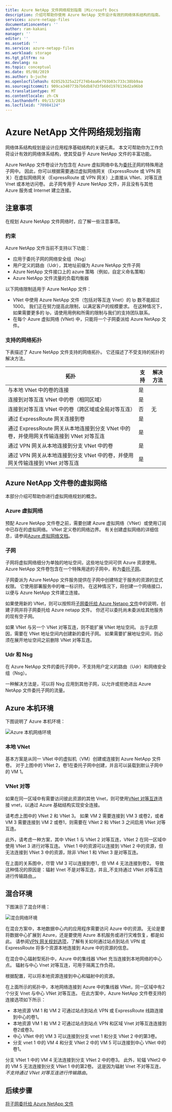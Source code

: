 ```yaml
---
title: Azure NetApp 文件网络规划指南 |Microsoft Docs
description: 介绍可帮助你使用 Azure NetApp 文件设计有效的网络体系结构的指南。
services: azure-netapp-files
documentationcenter: ''
author: ram-kakani
manager: ''
editor: ''
ms.assetid: ''
ms.service: azure-netapp-files
ms.workload: storage
ms.tgt_pltfrm: na
ms.devlang: na
ms.topic: conceptual
ms.date: 05/08/2019
ms.author: b-juche
ms.openlocfilehash: 02852b325a22f274b4aa6e793b03c733c38bb9aa
ms.sourcegitcommit: 909ca340773b7b6db87d3fb60d1978136d2a96b0
ms.translationtype: MT
ms.contentlocale: zh-CN
ms.lasthandoff: 09/13/2019
ms.locfileid: "70984124"
---
```

# <a name="guidelines-for-azure-netapp-files-network-planning"></a>Azure NetApp 文件网络规划指南

网络体系结构规划是设计应用程序基础结构的关键元素。 本文可帮助你为工作负荷设计有效的网络体系结构，使其受益于 Azure NetApp 文件的丰富功能。

Azure NetApp 文件卷设计为包含在 Azure 虚拟网络中名为[委托子](https://docs.microsoft.com/azure/virtual-network/virtual-network-manage-subnet)网的特殊用途子网中。 因此，你可以根据需要通过虚拟网络网关（ExpressRoute 或 VPN 网关）在虚拟网络网关（ExpressRoute 或 VPN 网关）上直接从 VNet、对等互连 Vnet 或本地访问卷。 此子网专用于 Azure NetApp 文件，并且没有与其他 Azure 服务或 Internet 建立连接。

## <a name="considerations"></a>注意事项  

在规划 Azure NetApp 文件网络时，应了解一些注意事项。

### <a name="constraints"></a>约束

Azure NetApp 文件当前不支持以下功能： 

* 应用于委托子网的网络安全组（Nsg）
* 用户定义的路由（Udr），其地址前缀为 Azure NetApp 文件子网
* Azure NetApp 文件接口上的 azure 策略（例如，自定义命名策略）
* Azure NetApp 文件流量的负载均衡器

以下网络限制适用于 Azure NetApp 文件：

* VNet 中使用 Azure NetApp 文件（包括对等互连 Vnet）的 Ip 数不能超过1000。 我们正在努力提高此限制，以满足客户的规模要求。 在这种情况下，如果需要更多的 Ip，请使用用例和所需的限制与我们的支持团队联系。
* 在每个 Azure 虚拟网络 (VNet) 中，只能将一个子网委派给 Azure NetApp 文件。


### <a name="supported-network-topologies"></a>支持的网络拓扑

下表描述了 Azure NetApp 文件支持的网络拓扑。  它还描述了不受支持的拓扑的解决方法。 

|    拓扑    |    支持    |     解决方法    |
|-------------------------------------------------------------------------------------------------------------------------------|--------------------|-----------------------------------------------------------------------------|
|    与本地 VNet 中的卷的连接    |    是    |         |
|    连接到对等互连 VNet 中的卷（相同区域）    |    是    |         |
|    连接到对等互连 VNet 中的卷（跨区域或全局对等互连）    |    否    |    无    |
|    通过 ExpressRoute 网关连接到卷    |    是    |         |
|    通过 ExpressRoute 网关从本地连接到分支 VNet 中的卷，并使用网关传输连接到 VNet 对等互连    |    是    |        |
|    通过 VPN 网关从本地连接到分支 VNet 中的卷    |    是    |         |
|    通过 VPN 网关从本地连接到分支 VNet 中的卷，并使用网关传输连接到 VNet 对等互连    |    是    |         |


## <a name="virtual-network-for-azure-netapp-files-volumes"></a>Azure NetApp 文件卷的虚拟网络

本部分介绍可帮助你进行虚拟网络规划的概念。

### <a name="azure-virtual-networks"></a>Azure 虚拟网络

预配 Azure NetApp 文件卷之前，需要创建 Azure 虚拟网络（VNet）或使用订阅中已存在的虚拟网络。 VNet 定义卷的网络边界。  有关创建虚拟网络的详细信息，请参阅[Azure 虚拟网络文档](https://docs.microsoft.com/azure/virtual-network/virtual-networks-overview)。

### <a name="subnets"></a>子网

子网将虚拟网络细分为单独的地址空间，这些地址空间可供 Azure 资源使用。  Azure NetApp 文件卷包含在一个特殊用途的子网中，称为[委托子网](https://docs.microsoft.com/azure/virtual-network/virtual-network-manage-subnet)。 

子网委派为 Azure NetApp 文件服务提供在子网中创建特定于服务的资源的显式权限。  它使用部署服务中的唯一标识符。 在这种情况下，将创建一个网络接口，以便与 Azure NetApp 文件建立连接。

如果使用新的 VNet，则可以按照将[子网委托给 Azure Netapp 文件](azure-netapp-files-delegate-subnet.md)中的说明，创建子网并将子网委托给 Azure netapp 文件。 你还可以委托尚未委派给其他服务的现有空子网。

如果 VNet 与另一个 VNet 对等互连，则不能扩展 VNet 地址空间。 出于此原因，需要在 VNet 地址空间内创建新的委托子网。 如果需要扩展地址空间，则必须在展开地址空间之前删除 VNet 对等互连。

### <a name="udrs-and-nsgs"></a>Udr 和 Nsg

在 Azure NetApp 文件的委托子网中，不支持用户定义的路由（Udr）和网络安全组（Nsg）。

一种解决方法是，可以将 Nsg 应用到其他子网，以允许或拒绝进出 Azure NetApp 文件委托子网的流量。  

## <a name="azure-native-environments"></a>Azure 本机环境

下图说明了 Azure 本机环境：

![Azure 本机网络环境](../media/azure-netapp-files/azure-netapp-files-network-azure-native-environment.png)

### <a name="local-vnet"></a>本地 VNet

基本方案是从同一 VNet 中的虚拟机（VM）创建或连接到 Azure NetApp 文件卷。 对于上图中的 VNet 2，卷1在委托子网中创建，并且可以装载到默认子网中的 VM 1。

### <a name="vnet-peering"></a>VNet 对等

如果在同一区域中有需要访问彼此资源的其他 Vnet，则可使用[VNet 对等互连](https://docs.microsoft.com/azure/virtual-network/virtual-network-peering-overview)连接 vnet，以通过 Azure 基础结构实现安全连接。 

请考虑上图中的 VNet 2 和 VNet 3。 如果 VM 2 需要连接到 VM 3 或卷2，或者 VM 3 需要连接到 VM 2 或卷1，则需要在 VNet 2 和 VNet 3 之间启用 VNet 对等互连。 

此外，请考虑一种方案，其中 VNet 1 与 VNet 2 对等互连，VNet 2 在同一区域中使用 VNet 3 进行对等互连。 VNet 1 中的资源可以连接到 VNet 2 中的资源，但无法连接到 VNet 3 中的资源，除非 VNet 1 和 VNet 3 是对等互连。 

在上面的关系图中，尽管 VM 3 可以连接到卷1，但 VM 4 无法连接到卷2。  导致这种情况的原因是：辐射 Vnet 不是对等互连，并且_不支持通过 VNet 对等互连进行传输路由_。

## <a name="hybrid-environments"></a>混合环境

下图演示了混合环境： 

![混合网络环境](../media/azure-netapp-files/azure-netapp-files-network-hybrid-environment.png)

在混合方案中，本地数据中心内的应用程序需要访问 Azure 中的资源。  无论是要将数据中心扩展到 Azure，还是要使用 Azure 本机服务或进行灾难恢复，都是如此。 请参阅[VPN 网关规划选项](https://docs.microsoft.com/azure/vpn-gateway/vpn-gateway-about-vpngateways?toc=%2fazure%2fvirtual-network%2ftoc.json#planningtable)，了解有关如何通过站点到站点 VPN 或 ExpressRoute 将多个资源本地连接到 Azure 中的资源的信息。

在混合中心辐射型拓扑中，Azure 中的集线器 VNet 充当连接到本地网络的中心点。 辐射与中心 Vnet 对等互连，可用于隔离工作负荷。

根据配置，可以将本地资源连接到中心和辐射中的资源。

在上面所示的拓扑中，本地网络连接到 Azure 中的集线器 VNet，同一区域中有2个分支 Vnet 与中心 VNet 对等互连。  在此方案中，Azure NetApp 文件卷支持的连接选项如下所示：

* 本地资源 VM 1 和 VM 2 可通过站点到站点 VPN 或 ExpressRoute 线路连接到中心的卷1。 
* 本地资源 VM 1 和 VM 2 可通过站点到站点 VPN 和区域 Vnet 对等互连连接到卷2或卷3。
* 中心 VNet 中的 VM 3 可以连接到分支 vnet 1 和分支 VNet 2 中的第3卷。
* 分支 vnet 1 中的 VM 4 和分支 VNet 2 中的 VM 5 可以连接到中心 VNet 中的卷1。

分支 VNet 1 中的 VM 4 无法连接到分支 VNet 2 中的卷3。 此外，轮辐 VNet2 中的 VM 5 无法连接到分支 VNet 1 中的第2卷。 这是因为辐射 Vnet 不对等互连，_不支持通过 VNet 对等互连进行传输路由_。

## <a name="next-steps"></a>后续步骤

[将子网委托给 Azure NetApp 文件](azure-netapp-files-delegate-subnet.md)
